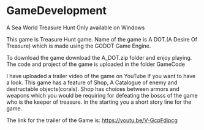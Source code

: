 # GameDevelopment
A Sea World Treasure Hunt
Only available on Windows

This game is Treasure Hunt game. Name of the game is A DOT.(A Desire Of Treasure) which is made using the GODOT Game Engine.

To download the game download the A_DOT.zip folder and enjoy playing.
The code and project of the game is uploaded in the folder GameCode

I have uploaded a trailer video of the game on YouTube if you want to have a look.
This game has a feature of Shop, A Catalogue of enemy and destructable objects(corals). Shop has choices between armors and weapons which you would be requiring for defeating the bosss of the game who is the keeper of treasure.
In the starting you a short story line for the game.

The link for the trailer of the Game is: https://youtu.be/V-GcpFdjpcg

